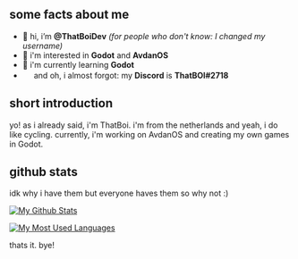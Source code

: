 ## some facts about me
- 👋 hi, i’m **@ThatBoiDev** _(for people who don't know: I changed my username)_
- 👀 i'm interested in **Godot** and **AvdanOS**
- 🌱 i'm currently learning **Godot**
- <img src="https://user-images.githubusercontent.com/93423789/200128352-6d0a395f-e335-4417-a0b0-f460b0c9da56.png" width="16" height="16"> and oh, i almost forgot: my **Discord** is **ThatBOI#2718**

## short introduction
yo! as i already said, i'm ThatBoi. i'm from the netherlands and yeah, i do like cycling. currently, i'm working on AvdanOS and creating my own games in Godot.<br>

## github stats
idk why i have them but everyone haves them so why not :)

<a href="http://www.github.com/ThatBoiDev"><img src="https://github-readme-stats.vercel.app/api?username=ThatBoiDev&show_icons=true&count_private=true&theme=radical" alt="My Github Stats" /></a>

<a href="http://www.github.com/ThatBoiDev"><img src="https://github-readme-stats.vercel.app/api/top-langs/?username=ThatBoiDev&langs_count=5&theme=radical" alt="My Most Used Languages" /></a>

thats it. bye!
